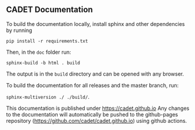 ## CADET Documentation


To build the documentation locally, install sphinx and other dependencies by running

```
pip install -r requirements.txt

```

Then, in the `doc` folder run:

`sphinx-build -b html . build` 

The output is in the `build` directory and can be opened with any browser.

To build the documentation for all releases and the master branch, run:

`sphinx-multiversion ./ ./build/`. 

This documentation is published under https://cadet.github.io
Any changes to the documentation will automatically be pushed to the github-pages repository (https://github.com/cadet/cadet.github.io) using github actions.
